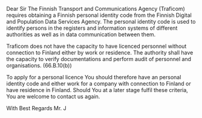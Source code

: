 Dear Sir
The Finnish Transport and Communications Agency (Traficom) requires obtaining a Finnish personal identity code from the Finnish Digital and Population Data Services Agency. The personal identity code is used to identify persons in the registers and information systems of different authorities as well as in data communication between them.

Traficom does not have the capacity to have licenced personnel without connection to Finland either by work or residence. The authority shall have the capacity to verify documentations and perform audit of personnel and organisations. (66.B.10(b))

To apply for a personal licence You should therefore have an personal identity code and either work for a company with connection to Finland or have residence in Finland. Should You at a later stage fulfil these criteria, You are welcome to contact us again.

With Best Regards
Mr. J
